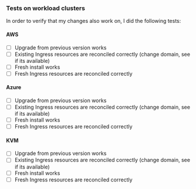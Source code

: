 <!--
@team-cabbage will be automatically requested for review once
this PR has been submitted.
-->

### Tests on workload clusters

In order to verify that my changes also work on, I did the following tests:

#### AWS

- [ ] Upgrade from previous version works
- [ ] Existing Ingress resources are reconciled correctly (change domain, see if its available)
- [ ] Fresh install works
- [ ] Fresh Ingress resources are reconciled correctly

#### Azure

- [ ] Upgrade from previous version works
- [ ] Existing Ingress resources are reconciled correctly (change domain, see if its available)
- [ ] Fresh install works
- [ ] Fresh Ingress resources are reconciled correctly

#### KVM

- [ ] Upgrade from previous version works
- [ ] Existing Ingress resources are reconciled correctly (change domain, see if its available)
- [ ] Fresh install works
- [ ] Fresh Ingress resources are reconciled correctly
